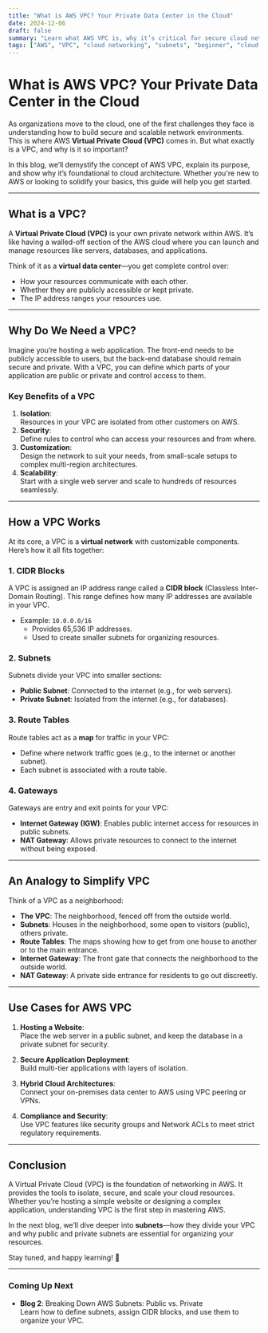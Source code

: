 ```yaml
---
title: "What is AWS VPC? Your Private Data Center in the Cloud"  
date: 2024-12-06  
draft: false  
summary: "Learn what AWS VPC is, why it’s critical for secure cloud networking, and how it forms the foundation for building robust architectures in AWS."  
tags: ["AWS", "VPC", "cloud networking", "subnets", "beginner", "cloud computing"]
---
```


# What is AWS VPC? Your Private Data Center in the Cloud

As organizations move to the cloud, one of the first challenges they face is understanding how to build secure and scalable network environments. This is where AWS **Virtual Private Cloud (VPC)** comes in. But what exactly is a VPC, and why is it so important?

In this blog, we’ll demystify the concept of AWS VPC, explain its purpose, and show why it’s foundational to cloud architecture. Whether you're new to AWS or looking to solidify your basics, this guide will help you get started.

---

## **What is a VPC?**

A **Virtual Private Cloud (VPC)** is your own private network within AWS. It’s like having a walled-off section of the AWS cloud where you can launch and manage resources like servers, databases, and applications. 

Think of it as a **virtual data center**—you get complete control over:
- How your resources communicate with each other.
- Whether they are publicly accessible or kept private.
- The IP address ranges your resources use.

---

## **Why Do We Need a VPC?**

Imagine you’re hosting a web application. The front-end needs to be publicly accessible to users, but the back-end database should remain secure and private. With a VPC, you can define which parts of your application are public or private and control access to them.

### **Key Benefits of a VPC**
1. **Isolation**:  
   Resources in your VPC are isolated from other customers on AWS.
2. **Security**:  
   Define rules to control who can access your resources and from where.
3. **Customization**:  
   Design the network to suit your needs, from small-scale setups to complex multi-region architectures.
4. **Scalability**:  
   Start with a single web server and scale to hundreds of resources seamlessly.

---

## **How a VPC Works**

At its core, a VPC is a **virtual network** with customizable components. Here’s how it all fits together:

### **1. CIDR Blocks**
A VPC is assigned an IP address range called a **CIDR block** (Classless Inter-Domain Routing). This range defines how many IP addresses are available in your VPC.

- Example: `10.0.0.0/16`
  - Provides 65,536 IP addresses.
  - Used to create smaller subnets for organizing resources.

### **2. Subnets**
Subnets divide your VPC into smaller sections:
- **Public Subnet**: Connected to the internet (e.g., for web servers).
- **Private Subnet**: Isolated from the internet (e.g., for databases).

### **3. Route Tables**
Route tables act as a **map** for traffic in your VPC:
- Define where network traffic goes (e.g., to the internet or another subnet).
- Each subnet is associated with a route table.

### **4. Gateways**
Gateways are entry and exit points for your VPC:
- **Internet Gateway (IGW)**: Enables public internet access for resources in public subnets.
- **NAT Gateway**: Allows private resources to connect to the internet without being exposed.

---

## **An Analogy to Simplify VPC**

Think of a VPC as a neighborhood:
- **The VPC**: The neighborhood, fenced off from the outside world.
- **Subnets**: Houses in the neighborhood, some open to visitors (public), others private.
- **Route Tables**: The maps showing how to get from one house to another or to the main entrance.
- **Internet Gateway**: The front gate that connects the neighborhood to the outside world.
- **NAT Gateway**: A private side entrance for residents to go out discreetly.

---

## **Use Cases for AWS VPC**

1. **Hosting a Website**:  
   Place the web server in a public subnet, and keep the database in a private subnet for security.
   
2. **Secure Application Deployment**:  
   Build multi-tier applications with layers of isolation.
   
3. **Hybrid Cloud Architectures**:  
   Connect your on-premises data center to AWS using VPC peering or VPNs.

4. **Compliance and Security**:  
   Use VPC features like security groups and Network ACLs to meet strict regulatory requirements.

---

## **Conclusion**

A Virtual Private Cloud (VPC) is the foundation of networking in AWS. It provides the tools to isolate, secure, and scale your cloud resources. Whether you’re hosting a simple website or designing a complex application, understanding VPC is the first step in mastering AWS.

In the next blog, we’ll dive deeper into **subnets**—how they divide your VPC and why public and private subnets are essential for organizing your resources.

Stay tuned, and happy learning! 🚀

---

### **Coming Up Next**
- **Blog 2**: Breaking Down AWS Subnets: Public vs. Private  
Learn how to define subnets, assign CIDR blocks, and use them to organize your VPC.
